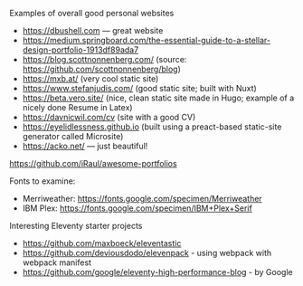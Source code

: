 Examples of overall good personal websites
- https://dbushell.com — great website
- https://medium.springboard.com/the-essential-guide-to-a-stellar-design-portfolio-1913df89ada7
- https://blog.scottnonnenberg.com/ (source: https://github.com/scottnonnenberg/blog)
- https://mxb.at/ (very cool static site)
- https://www.stefanjudis.com/ (good static site; built with Nuxt)
- https://beta.vero.site/ (nice, clean static site made in Hugo; example of a nicely done Resume in Latex)
- https://davnicwil.com/cv (site with a good CV)
- https://eyelidlessness.github.io (built using a preact-based static-site generator called Microsite)
- https://acko.net/ — just beautiful!

https://github.com/iRaul/awesome-portfolios

Fonts to examine:
- Merriweather: https://fonts.google.com/specimen/Merriweather
- IBM Plex: https://fonts.google.com/specimen/IBM+Plex+Serif

Interesting Eleventy starter projects
- https://github.com/maxboeck/eleventastic
- https://github.com/deviousdodo/elevenpack - using webpack with webpack manifest
- https://github.com/google/eleventy-high-performance-blog - by Google
